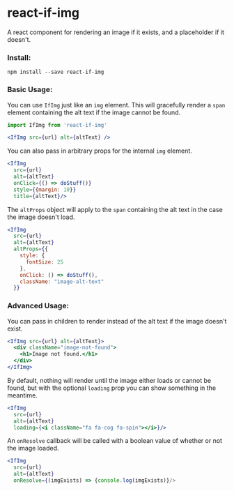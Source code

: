 # react-if-img

A react component for rendering an image if it exists, and a placeholder if it doesn't.

### Install:
```
npm install --save react-if-img
```

### Basic Usage:
You can use `IfImg` just like an `img` element.
This will gracefully render a `span` element containing the alt text if the image cannot be found.
```jsx
import IfImg from 'react-if-img'

<IfImg src={url} alt={altText} />
```

You can also pass in arbitrary props for the internal `img` element.
```jsx
<IfImg
  src={url}
  alt={altText}
  onClick={() => doStuff()}
  style={{margin: 10}}
  title={altText}/>
```

The `altProps` object will apply to the `span` containing the alt text in the case the image doesn't load.
```jsx
<IfImg
  src={url}
  alt={altText}
  altProps={{
    style: {
      fontSize: 25
    },
    onClick: () => doStuff(),
    className: "image-alt-text"
  }}
```

### Advanced Usage:

You can pass in children to render instead of the alt text if the image doesn't exist.
```jsx
<IfImg src={url} alt={altText}>
  <div className="image-not-found">
    <h1>Image not found.</h1>
  </div>
</IfImg>
```

By default, nothing will render until the image either loads or cannot be found, but with the optional `loading` prop you can show something in the meantime.
```jsx
<IfImg
  src={url}
  alt={altText}
  loading={<i className="fa fa-cog fa-spin"></i>}/>
```

An `onResolve` callback will be called with a boolean value of whether or not the image loaded.
```jsx
<IfImg
  src={url}
  alt={altText}
  onResolve={(imgExists) => {console.log(imgExists)}/>
```